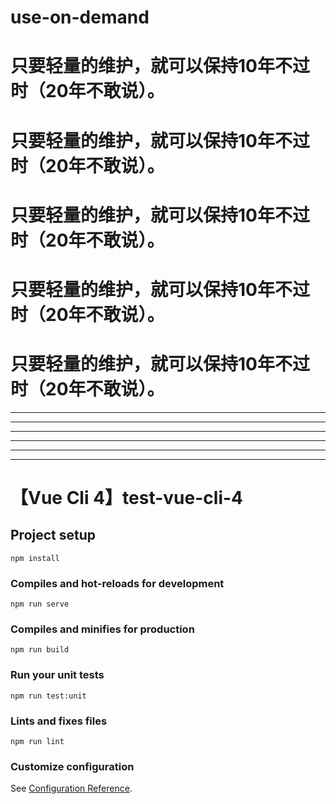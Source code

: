 # use-on-demand
# 只要轻量的维护，就可以保持10年不过时（20年不敢说）。
# 只要轻量的维护，就可以保持10年不过时（20年不敢说）。
# 只要轻量的维护，就可以保持10年不过时（20年不敢说）。
# 只要轻量的维护，就可以保持10年不过时（20年不敢说）。
# 只要轻量的维护，就可以保持10年不过时（20年不敢说）。

------------
------------
------------
------------
------------
------------

# 【Vue Cli 4】test-vue-cli-4

## Project setup
```
npm install
```

### Compiles and hot-reloads for development
```
npm run serve
```

### Compiles and minifies for production
```
npm run build
```

### Run your unit tests
```
npm run test:unit
```

### Lints and fixes files
```
npm run lint
```

### Customize configuration
See [Configuration Reference](https://cli.vuejs.org/config/).
